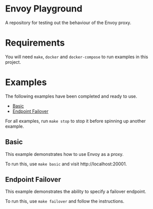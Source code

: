 # Envoy Playground
A repository for testing out the behaviour of the Envoy proxy.

# Requirements
You will need `make`, `docker` and `docker-compose` to run examples in this project.

# Examples
The following examples have been completed and ready to use.

- [Basic](#basic)
- [Endpoint Failover](#endpoint-failover)

For all examples, run `make stop` to stop it before spinning up another example.

## Basic
This example demonstrates how to use Envoy as a proxy.

To run this, use `make basic` and visit http://localhost:20001.

## Endpoint Failover
This example demonstrates the ability to specify a failover endpoint.

To run this, use `make failover` and follow the instructions.
